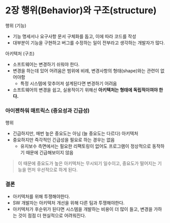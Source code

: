 # 2장 행위(Behavior)와 구조(structure)

행위 (기능)
- 기능 명세서나 요구사항 문서 구체화를 돕고, 이에 따라 코드를 작성
- 대부분이 기능을 구현하고 버그를 수정하는 일이 전부라고 생각하는 개발자가 많다.

아키텍처 (구조)
- 소프트웨어는 변경하기 쉬워야 한다.
- 변경을 하는데 있어 어려움은 범위에 비례, 변경사항의 형태(shape)와는 관련이 없어야함
    - 특정 시스템에 맞추어져 설계된다면 변경하기 어려움
- 소프트웨어의 변경을 쉽고, 실용적이기 위해선 **아키텍처는 형태에 독립적이여야 한다.**

### 아이젠하워 매트릭스 (중요성과 긴급성)
행위
- 긴급하지만, 매번 높은 중요도는 아님 (늘 중요도는 다르다)
  아키텍처
- 중요하지만 즉각적인 긴급성을 필요로 하는 경우는 없음
    - 유지보수 측면에서는 필요한 리팩토링이 없어도 프로그램이 정상적으로 동작하기 때문에 긴급해보이지 않음

> 이 때문에 중요도가 높은 아키텍처는 무시되기 일수이고, 중요도가 떨어지는 기능을 먼저 우선적으로 하게 된다.

### 결론
- 아키텍처를 위해 투쟁해야한다.
- SW 개발자는 아키텍처 개선을 위해 다른 팀과 투쟁해야한다.
- 아키텍처가 후순위가 된다면 시스템을 개발하는 비용이 더 많이 들고, 변경을 가하는 것이 점점 더 현실적으로 어려워진다. 

